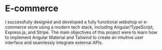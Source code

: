 # E-commerce
I successfully designed and developed a fully functional webshop or e-commerce store using a modern tech stack, including Angular/TypeScript, Express.js, and Stripe. The main objectives of this project were to learn how to implement Angular Material and Tailwind to create an intuitive user interface and seamlessly integrate external APIs.
